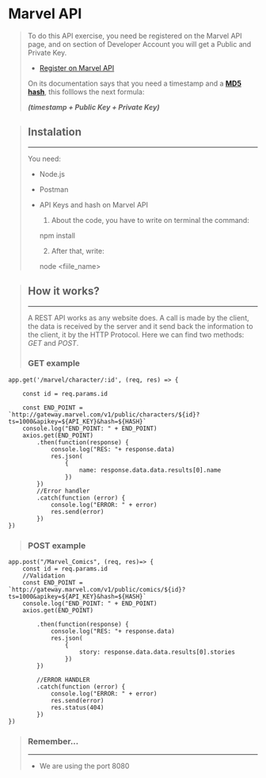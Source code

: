 # Marvel API


>To do this API exercise, you need be registered on the Marvel API page, and on section of Developer Account you will get a Public and Private Key.
>
>* [Register on Marvel API](https://developer.marvel.com/)
>
>On its documentation says that you need a timestamp and a [**MD5 hash**](https://www.md5hashgenerator.com/), this folllows the next formula: 
>
>**_(timestamp + Public Key + Private Key)_**

>## Instalation
>** **
>
>You need:  
>* Node.js
>* Postman
>* API Keys and hash on Marvel API
>    1. About the code, you have to write on terminal the command:
>
>     npm install
>
>   2. After that, write:
>
>     node <fiile_name>

>## How it works?
>** **
>
>A REST API works as any website does. A call is made by the client, the data is received by the server and it send back the information to the client, it by the HTTP Protocol. Here we can find two methods: _GET_ and _POST_.
>
>### GET example

~~~  
app.get('/marvel/character/:id', (req, res) => {

    const id = req.params.id

    const END_POINT = `http://gateway.marvel.com/v1/public/characters/${id}?ts=1000&apikey=${API_KEY}&hash=${HASH}`
    console.log("END_POINT: " + END_POINT)
    axios.get(END_POINT)
        .then(function(response) {
            console.log("RES: "+ response.data)
            res.json(
                {
                    name: response.data.data.results[0].name
                })
        })
        //Error handler
        .catch(function (error) {
            console.log("ERROR: " + error)
            res.send(error)
        })
})

~~~
>### POST example
>
~~~
app.post("/Marvel_Comics", (req, res)=> {
    const id = req.params.id
    //Validation
    const END_POINT = `http://gateway.marvel.com/v1/public/comics/${id}?ts=1000&apikey=${API_KEY}&hash=${HASH}`
    console.log("END_POINT: " + END_POINT)
    axios.get(END_POINT)

        .then(function(response) {
            console.log("RES: "+ response.data)
            res.json(
                {
                    story: response.data.data.results[0].stories
                })
        })

        //ERROR HANDLER
        .catch(function (error) {
            console.log("ERROR: " + error)
            res.send(error)
            res.status(404)
        })
})
~~~
>### Remember...
>** **
>* We are using the port 8080








